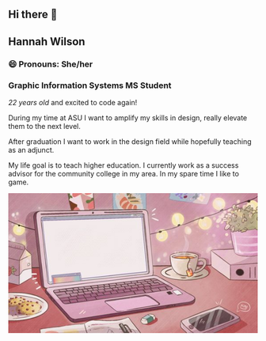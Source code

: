 ## Hi there 👋
## Hannah Wilson
### 😄 Pronouns: She/her
### **Graphic Information Systems MS Student**
*22 years old* and excited to code again!

During my time at ASU I want to amplify my skills in design, really elevate them to the next level.

After graduation I want to work in the design field while hopefully teaching as an adjunct. 

My life goal is to teach higher education. I currently work as a success advisor for the community college in my area. In my spare time I like to game. 

![desktop!](desktop-image.jpg)
<!--
**Hannwilson/Hannwilson** is a ✨ _special_ ✨ repository because its `README.md` (this file) appears on your GitHub profile.

Here are some ideas to get you started:

- 🌱 I’m currently learning ...
- 😄 Pronouns: She/her
## Hannah Wilson 
**Graphic Information Systems MS Student**
> 22 years old, excited to code again. After graduation I want to work in the design field while hopefully teaching as an adjunct. My life goal is to teach higher education. I currently work as a success advisor for the community college in my area. In my spare time I like to game. 
! [alt text] (readme-image.jpg)
-->
